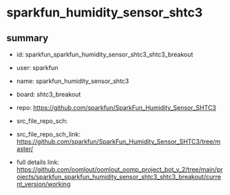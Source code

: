 # sparkfun_humidity_sensor_shtc3
 
## summary 
* id: sparkfun_sparkfun_humidity_sensor_shtc3_shtc3_breakout
* user: sparkfun
* name: sparkfun_humidity_sensor_shtc3
* board: shtc3_breakout
* repo: https://github.com/sparkfun/SparkFun_Humidity_Sensor_SHTC3



* src_file_repo_sch: 
* src_file_repo_sch_link: https://github.com/sparkfun/SparkFun_Humidity_Sensor_SHTC3/tree/master/
* full details link: https://github.com/oomlout/oomlout_oomp_project_bot_v_2/tree/main/projects/sparkfun_sparkfun_humidity_sensor_shtc3_shtc3_breakout/current_version/working  







